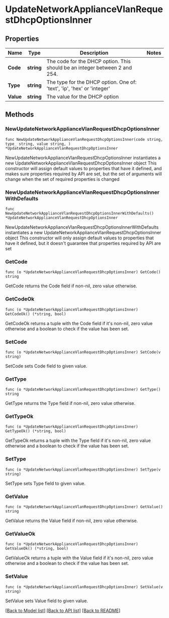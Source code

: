 # UpdateNetworkApplianceVlanRequestDhcpOptionsInner

## Properties

Name | Type | Description | Notes
------------ | ------------- | ------------- | -------------
**Code** | **string** | The code for the DHCP option. This should be an integer between 2 and 254. | 
**Type** | **string** | The type for the DHCP option. One of: &#39;text&#39;, &#39;ip&#39;, &#39;hex&#39; or &#39;integer&#39; | 
**Value** | **string** | The value for the DHCP option | 

## Methods

### NewUpdateNetworkApplianceVlanRequestDhcpOptionsInner

`func NewUpdateNetworkApplianceVlanRequestDhcpOptionsInner(code string, type_ string, value string, ) *UpdateNetworkApplianceVlanRequestDhcpOptionsInner`

NewUpdateNetworkApplianceVlanRequestDhcpOptionsInner instantiates a new UpdateNetworkApplianceVlanRequestDhcpOptionsInner object
This constructor will assign default values to properties that have it defined,
and makes sure properties required by API are set, but the set of arguments
will change when the set of required properties is changed

### NewUpdateNetworkApplianceVlanRequestDhcpOptionsInnerWithDefaults

`func NewUpdateNetworkApplianceVlanRequestDhcpOptionsInnerWithDefaults() *UpdateNetworkApplianceVlanRequestDhcpOptionsInner`

NewUpdateNetworkApplianceVlanRequestDhcpOptionsInnerWithDefaults instantiates a new UpdateNetworkApplianceVlanRequestDhcpOptionsInner object
This constructor will only assign default values to properties that have it defined,
but it doesn't guarantee that properties required by API are set

### GetCode

`func (o *UpdateNetworkApplianceVlanRequestDhcpOptionsInner) GetCode() string`

GetCode returns the Code field if non-nil, zero value otherwise.

### GetCodeOk

`func (o *UpdateNetworkApplianceVlanRequestDhcpOptionsInner) GetCodeOk() (*string, bool)`

GetCodeOk returns a tuple with the Code field if it's non-nil, zero value otherwise
and a boolean to check if the value has been set.

### SetCode

`func (o *UpdateNetworkApplianceVlanRequestDhcpOptionsInner) SetCode(v string)`

SetCode sets Code field to given value.


### GetType

`func (o *UpdateNetworkApplianceVlanRequestDhcpOptionsInner) GetType() string`

GetType returns the Type field if non-nil, zero value otherwise.

### GetTypeOk

`func (o *UpdateNetworkApplianceVlanRequestDhcpOptionsInner) GetTypeOk() (*string, bool)`

GetTypeOk returns a tuple with the Type field if it's non-nil, zero value otherwise
and a boolean to check if the value has been set.

### SetType

`func (o *UpdateNetworkApplianceVlanRequestDhcpOptionsInner) SetType(v string)`

SetType sets Type field to given value.


### GetValue

`func (o *UpdateNetworkApplianceVlanRequestDhcpOptionsInner) GetValue() string`

GetValue returns the Value field if non-nil, zero value otherwise.

### GetValueOk

`func (o *UpdateNetworkApplianceVlanRequestDhcpOptionsInner) GetValueOk() (*string, bool)`

GetValueOk returns a tuple with the Value field if it's non-nil, zero value otherwise
and a boolean to check if the value has been set.

### SetValue

`func (o *UpdateNetworkApplianceVlanRequestDhcpOptionsInner) SetValue(v string)`

SetValue sets Value field to given value.



[[Back to Model list]](../README.md#documentation-for-models) [[Back to API list]](../README.md#documentation-for-api-endpoints) [[Back to README]](../README.md)


